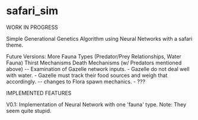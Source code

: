 # safari_sim
WORK IN PROGRESS

Simple Generational Genetics Algorithm using Neural Networks with a safari theme.

Future Versions:
  More Fauna Types (Predator/Prey Relationships, Water Fauna)
  Thirst Mechanisms
  Death Mechanisms (w/ Predators mentioned above)
     -- Examination of Gazelle network inputs.
      - Gazelle do not deal well with water.
    - Gazelle must track their food sources and weigh that accordingly.
   -- changes to Flora spawn mechanics.
      - ???

IMPLEMENTED FEATURES

V0.1:
  Implementation of Neural Network with one 'fauna' type.
  Note: They seem quite stupid.
  



